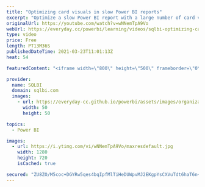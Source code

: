 ```yaml
---
title: "Optimizing card visuals in slow Power BI reports"
excerpt: "Optimize a slow Power BI report with a large number of card visuals, obtaining the same graphical layout with a smaller number of visuals.\r \r Article and download: https://sql.bi/fast-reports-with-cards/?aff=yt\r \r How to learn DAX: https://www.sqlbi.com/guides/dax/?aff=yt\r The definitive guide to DAX:"
originalUrl: https://youtube.com/watch?v=wNNemTpA9Vo
webUrl: https://everyday.cc/powerbi/learning/videos/sqlbi-optimizing-card-visuals-in-slow-power-bi-reports/
type: video
price: Free
length: PT13M36S
publishedDateTime: 2021-03-23T11:01:13Z
heat: 54

featuredContent: "<iframe width=\"800\" height=\"500\" frameborder=\"0\" src=\"https://www.youtube.com/embed/wNNemTpA9Vo\" allow=\"accelerometer; autoplay; encrypted-media; gyroscope; picture-in-picture\" allowfullscreen></iframe>"

provider:
  name: SQLBI
  domain: sqlbi.com
  images:
    - url: https://everyday-cc.github.io/powerbi/assets/images/organizations/sqlbi.com-50x50.jpg
      width: 50
      height: 50

topics:
  - Power BI

images:
  - url: https://i.ytimg.com/vi/wNNemTpA9Vo/maxresdefault.jpg
    width: 1280
    height: 720
    isCached: true

secured: "ZU8ZO/M5coc+DGYRw5qes4bqIpfMlTiHeDUWpvMJ2EKgpYsCXVuTdt6haT6n+e1rvjZmfBY43buINfur6pVj08euPQ/sPn4h79crY2b1HCnaUT+BhjnOBWw19oO2WI0Wz73RDxwzdsA68rAG2HUPmSxFv7ouaJPN5JbvBYaqL5oMeeik1241Z5XRQ587bUHfNVyNQj/o7nx8kyU1QxMNnzcIgT/gSaN9Aw+FfxuP03C8vZkpxcyr3bOyvPRNElwc8yxRhK3w11WvxRNRlYyqF1JVH/3RCP56Xqsr6Jjp77JMjtaCjIfwerhwxTPq4eeKmDgVB7u7itP1bkbBvUneDxTOpwwLewLRPB+khuHnQZUhltf8JZzOgE5Gl8mo39HFvDoWCxYQur8M/tXSDbzTSvyAetZL/7CK5s2A+ncv28s=;GnYNAfGp+0//B3SMvLwFxw=="
---
```


